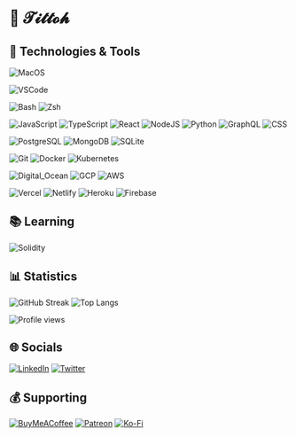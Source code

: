 👋 𝓣𝓲𝓽𝓽𝓸𝓱
===

## 🔧 Technologies & Tools

![MacOS](https://img.shields.io/badge/OS-MacOS-informational?style=flat&logo=apple&logoColor=white)

![VSCode](https://img.shields.io/badge/Editor-VSCode-informational?style=flat&logo=visual-studio-code&logoColor=white)

![Bash](https://img.shields.io/badge/Shell-Bash-informational?style=flat&logo=gnu-bash&logoColor=white)
![Zsh](https://img.shields.io/badge/Shell-Zsh-informational?style=flat&logo=gnu-bash&logoColor=white)

![JavaScript](https://img.shields.io/badge/Code-JavaScript-informational?style=flat&logo=javascript&logoColor=white)
![TypeScript](https://img.shields.io/badge/Code-Typescript-informational?style=flat&logo=typescript&logoColor=white)
![React](https://img.shields.io/badge/Code-React.js-informational?style=flat&logo=react&logoColor=white)
![NodeJS](https://img.shields.io/badge/Code-Node.js-informational?style=flat&logo=node.js&logoColor=white)
![Python](https://img.shields.io/badge/Code-Python-informational?style=flat&logo=python&logoColor=white)
![GraphQL](https://img.shields.io/badge/Code-GraphQL-informational?style=flat&logo=graphql&logoColor=white)
![CSS](https://img.shields.io/badge/Code-CSS-informational?style=flat&logo=css&logoColor=white)

![PostgreSQL](https://img.shields.io/badge/DB-PostgreSQL-informational?style=flat&logo=postgresql&logoColor=white)
![MongoDB](https://img.shields.io/badge/DB-MongoDB-informational?style=flat&logo=mongodb&logoColor=white)
![SQLite](https://img.shields.io/badge/DB-SQLite-informational?style=flat&logo=sqlite&logoColor=white)

![Git](https://img.shields.io/badge/Tools-Git-informational?style=flat&logo=git&logoColor=white)
![Docker](https://img.shields.io/badge/Tools-Docker-informational?style=flat&logo=docker&logoColor=white)
![Kubernetes](https://img.shields.io/badge/Tools-Kubernetes-informational?style=flat&logo=kubernetes&logoColor=white)

![Digital_Ocean](https://img.shields.io/badge/Cloud-Digital_Ocean-informational?style=flat&logo=digitalocean&logoColor=white)
![GCP](https://img.shields.io/badge/Cloud-GCP-informational?style=flat&logo=google-cloud&logoColor=white)
![AWS](https://img.shields.io/badge/Cloud-AWS-informational?style=flat&logo=amazon-aws&logoColor=white)

![Vercel](https://img.shields.io/badge/PaaS-Vercel-informational?style=flat&logo=vercel&logoColor=white)
![Netlify](https://img.shields.io/badge/PaaS-Netlify-informational?style=flat&logo=netlify&logoColor=white)
![Heroku](https://img.shields.io/badge/PaaS-Heroku-informational?style=flat&logo=heroku&logoColor=white)
![Firebase](https://img.shields.io/badge/PaaS-Firebase-informational?style=flat&logo=firebase&logoColor=white)

## 📚 Learning

![Solidity](https://img.shields.io/badge/Code-Solidity-informational?style=flat&logo=solidity&logoColor=white)

## 📊 Statistics

![GitHub Streak](https://streak-stats.demolab.com?user=tittoh&theme=github-dark&bg_color=0d1117)
![Top Langs](https://github-self-chi.vercel.app/api/top-langs/?username=tittoh&layout=compact&bg_color=0d1117&title_color=ffffff&text_color=39d353&border_color=39d353&langs_count=8&hide=html)

![Profile views](https://solidoctoengine.vercel.app/ghpvc)

## 🌐 Socials

[![LinkedIn](https://img.shields.io/badge/LinkedIn-%230077B5.svg?logo=linkedin&logoColor=white)](https://linkedin.com/in/tittoh)
[![Twitter](https://img.shields.io/badge/Twitter-%231DA1F2.svg?logo=Twitter&logoColor=white)](https://twitter.com/_tittoh)

## 💰 Supporting

  [![BuyMeACoffee](https://img.shields.io/badge/Buy%20Me%20a%20Coffee-ffdd00?style=for-the-badge&logo=buy-me-a-coffee&logoColor=black)](https://buymeacoffee.com/tittoh) [![Patreon](https://img.shields.io/badge/Patreon-F96854?style=for-the-badge&logo=patreon&logoColor=white)](https://patreon.com/tittoh) [![Ko-Fi](https://img.shields.io/badge/Ko--fi-F16061?style=for-the-badge&logo=ko-fi&logoColor=white)](https://ko-fi.com/tittoh)



